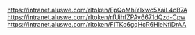 https://intranet.aluswe.com/rltoken/FpQoMhiYIxwc5XaiL4cB7A
https://intranet.aluswe.com/rltoken/rfUihfZPAy6671dQzd-Cpw
https://intranet.aluswe.com/rltoken/FITKo6gqHcR6HleNfiDrAA


